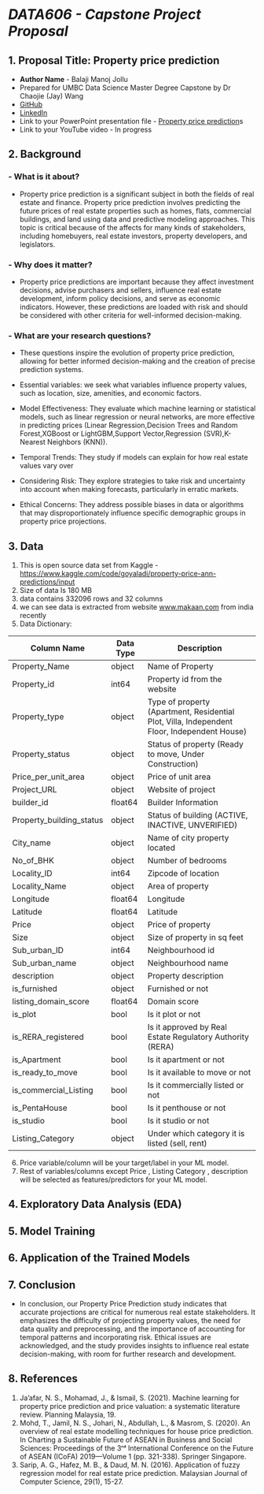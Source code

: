# *DATA606 - Capstone Project Proposal*
## 1. Proposal Title: Property price prediction
- **Author Name** - Balaji Manoj Jollu
- Prepared for UMBC Data Science Master Degree Capstone by Dr Chaojie (Jay) Wang
- [GitHub](https://github.com/Jollu-Balaji-Manoj)
- [LinkedIn](www.linkedin.com/in/balaji-manoj-jollu)
- Link to your PowerPoint presentation file - [Property price prediction](https://docs.google.com/presentation/d/1ARX-va2LRkcK0m8N6QgC5Mdt06Lmu0eEOjgbuWnB6FM/edit#slide=id.p1)s
- Link to your YouTube video - In progress

## 2. Background
### - What is it about? 
  - Property price prediction is a significant subject in both the fields of real estate and finance. Property price prediction involves predicting the future prices of real estate properties such as homes, flats, commercial buildings, and land using data and predictive modeling approaches. This topic is critical because of the affects for many kinds of stakeholders, including homebuyers, real estate investors, property developers, and legislators.


### - Why does it matter?  

   - Property price predictions are important because they affect investment decisions, advise purchasers and sellers, influence real estate development, inform policy decisions, and serve as economic indicators. However, these predictions are loaded with risk and should be considered with other criteria for well-informed decision-making.

### - What are your research questions?

-	These questions inspire the evolution of property price prediction, allowing for better informed decision-making and the creation of precise prediction systems.
  
   * Essential variables: we seek what variables influence property values, such as location, size, amenities, and economic factors.

   * Model Effectiveness: They evaluate which machine learning or statistical models, such as linear regression or neural networks, are more effective in predicting prices (Linear Regression,Decision Trees and Random Forest,XGBoost or LightGBM,Support Vector,Regression (SVR),K-Nearest Neighbors (KNN)).


   * Temporal Trends: They study if models can explain for how real estate values vary over 

   * Considering Risk: They explore strategies to take risk and uncertainty into account when making forecasts, particularly in erratic markets.

   * Ethical Concerns: They address possible biases in data or algorithms that may disproportionately influence specific demographic groups in property price projections.


## 3. Data 

  1.  This is open source data set from Kaggle - https://www.kaggle.com/code/goyaladi/property-price-ann-predictions/input
  2.  Size of data Is 180 MB 
  3. data contains 332096 rows and 32 columns
  4. we can see data is extracted from website www.makaan.com from india  recently 
  5. Data Dictionary:
     
| Column Name            | Data Type | Description                                        |
|------------------------|-----------|----------------------------------------------------|
| Property_Name          | object    | Name of Property                                   |
| Property_id            | int64     | Property id from the website                       |
| Property_type          | object    | Type of property (Apartment, Residential Plot, Villa, Independent Floor, Independent House) |
| Property_status        | object    | Status of property (Ready to move, Under Construction) |
| Price_per_unit_area    | object    | Price of unit area                                 |
| Project_URL            | object    | Website of project                                 |
| builder_id             | float64   | Builder Information                                |
| Property_building_status | object  | Status of building (ACTIVE, INACTIVE, UNVERIFIED)  |
| City_name              | object    | Name of city property located                      |
| No_of_BHK              | object    | Number of bedrooms                                |
| Locality_ID            | int64     | Zipcode of location                                |
| Locality_Name          | object    | Area of property                                   |
| Longitude              | float64   | Longitude                                          |
| Latitude               | float64   | Latitude                                           |
| Price                  | object    | Price of property                                  |
| Size                   | object    | Size of property in sq feet                        |
| Sub_urban_ID           | int64     | Neighbourhood id                                   |
| Sub_urban_name         | object    | Neighbourhood name                                 |
| description            | object    | Property description                               |
| is_furnished           | object    | Furnished or not                                   |
| listing_domain_score   | float64   | Domain score                                       |
| is_plot                | bool      | Is it plot or not                                  |
| is_RERA_registered      | bool      | Is it approved by Real Estate Regulatory Authority (RERA) |
| is_Apartment           | bool      | Is it apartment or not                             |
| is_ready_to_move       | bool      | Is it available to move or not                     |
| is_commercial_Listing  | bool      | Is it commercially listed or not                   |
| is_PentaHouse          | bool      | Is it penthouse or not                             |
| is_studio              | bool      | Is it studio or not                                |
| Listing_Category       | object    | Under which category it is listed (sell, rent)     |

  6. Price  variable/column will be your target/label in your ML model.
  7. Rest of variables/columns except Price , Listing Category , description will be selected as features/predictors for your ML model.

## 4. Exploratory Data Analysis (EDA) 
## 5. Model Training 
## 6. Application of the Trained Models
## 7. Conclusion
 - In conclusion, our Property Price Prediction study indicates that accurate projections are critical for numerous real estate stakeholders. It emphasizes the difficulty of projecting property values, the need for data quality and preprocessing, and the importance of accounting for temporal patterns and incorporating risk. Ethical issues are acknowledged, and the study provides insights to influence real estate decision-making, with room for further research and development.
## 8. References
 1. Ja’afar, N. S., Mohamad, J., & Ismail, S. (2021). Machine learning for property price prediction and price valuation: a systematic literature review. Planning Malaysia, 19.
 2. Mohd, T., Jamil, N. S., Johari, N., Abdullah, L., & Masrom, S. (2020). An overview of real estate modelling techniques for house price prediction. In Charting a Sustainable Future of ASEAN in Business and Social Sciences: Proceedings of the 3ʳᵈ International Conference on the Future of ASEAN (ICoFA) 2019—Volume 1 (pp. 321-338). Springer Singapore.
 3. Sarip, A. G., Hafez, M. B., & Daud, M. N. (2016). Application of fuzzy regression model for real estate price prediction. Malaysian Journal of Computer Science, 29(1), 15-27.
